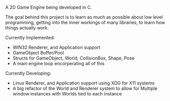 A 2D Game Engine being developed in C.

The goal behind this project is to learn as much as possible about low level programming, getting into the inner workings of many libraries, to learn how things actually work.

Currently Implemented:
* WIN32 Renderer, and Application support
* GameObject Buffer/Pool
* Structs for GameObject, World, CollisionBox, Shape, Pose
* A main engine loop encorperating all of this

Currently Developing:
* Linux Renderer, and Application support using XDG for X11 systems
* A big refactor of the World and Renderer system to allow for Multiple window instances with Worlds tied to each instance
